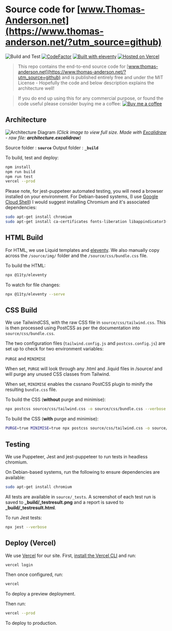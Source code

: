 # Source code for [www.Thomas-Anderson.net](https://www.thomas-anderson.net/?utm_source=github)

![Build and Test](https://github.com/Driminary/thomas-anderson.net/workflows/Build%20and%20Test/badge.svg)
[![CodeFactor](https://www.codefactor.io/repository/github/driminary/thomas-anderson.net/badge/master)](https://www.codefactor.io/repository/github/driminary/thomas-anderson.net/overview/master)
[![Built with eleventy](https://img.shields.io/badge/Built%20with%2011ty-%E2%9C%93-brightgreen?logo=eleventy)](https://11ty.dev)
[![Hosted on Vercel](https://img.shields.io/badge/Vercel%20Hosting-%E2%9C%93-brightgreen?logo=vercel)](https://vercel.com/)

> This repo contains the end-to-end source code for [www.thomas-anderson.net](https://www.thomas-anderson.net/?utm_source=github) and is published entirely free and under the MIT License - Hopefully the code and below description explains the architecture well!

> If you do end up using this for any commercial purpose, or found the code useful please consider buying me a coffee:
[![Buy me a coffee](https://img.shields.io/badge/Buy%20me%20a%20coffee-orange?logo=Buy%20Me%20A%20Coffee&logoColor=white)](https://www.buymeacoffee.com/ndsn)

## Architecture

![Architecture Diagram](https://i.ibb.co/jZRSL2V/architecture.png)
*(Click image to view full size. Made with [Excalidraw](https://excalidraw.com) - raw file: **architecture.excalidraw**)*

Source folder : **```source```**
Output folder : **```_build```**

To build, test and deploy:
```bash
npm install
npm run build
npm run test
vercel --prod
```

Please note, for jest-puppeteer automated testing, you will need a browser installed on your environment. For Debian-based systems, (I use [Google Cloud Shell](https://cloud.google.com/shell)) I would suggest installing Chromium and it's associated dependencies:

```bash
sudo apt-get install chromium
sudo apt-get install ca-certificates fonts-liberation libappindicator3-1 libasound2 libatk-bridge2.0-0 libatk1.0-0 libc6 libcairo2 libcups2 libdbus-1-3 libexpat1 libfontconfig1 libgbm1 libgcc1 libglib2.0-0 libgtk-3-0 libnspr4 libnss3 libpango-1.0-0 libpangocairo-1.0-0 libstdc++6 libx11-6 libx11-xcb1 libxcb1 libxcomposite1 libxcursor1 libxdamage1 libxext6 libxfixes3 libxi6 libxrandr2 libxrender1 libxss1 libxtst6 lsb-release wget xdg-utils
```

## HTML Build

For HTML, we use Liquid templates and [eleventy](https:/11ty.io). We also manually copy across the ```/source/img/``` folder and the ```/source/css/bundle.css``` file.

To build the HTML:
```bash
npx @11ty/eleventy
```

To watch for file changes:
```bash
npx @11ty/eleventy --serve
```

## CSS Build

We use TailwindCSS, with the raw CSS file in ```source/css/tailwind.css```. This is then processed using PostCSS as per the documentation into ```source/css/bundle.css```.

The two configuration files (```tailwind.config.js``` and ```postcss.config.js```) are set up to check for two environment variables:

```PURGE``` and ```MINIMISE```

When set, ```PURGE``` will look through any .html and .liquid files in /source/ and will purge any unused CSS classes from Tailwind.

When set, ```MINIMISE``` enables the cssnano PostCSS plugin to minify the resulting ```bundle.css``` file.

To build the CSS (**without** purge and minimise):
```bash
npx postcss source/css/tailwind.css -o source/css/bundle.css --verbose
```

To build the CSS (**with** purge and minimise):
```bash
PURGE=true MINIMISE=true npx postcss source/css/tailwind.css -o source/css/bundle.css --verbose
```

## Testing

We use Puppeteer, Jest and jest-puppeteer to run tests in headless chromium.

On Debian-based systems, run the following to ensure dependencies are available:

```bash
sudo apt-get install chromium
```

All tests are available in ```source/_tests```. A screenshot of each test run is saved to **_build/_testresult.png** and a report is saved to **_build/_testresult.html**.

To run Jest tests:
```bash
npx jest --verbose
```

## Deploy (Vercel)

We use [Vercel](https://vercel.com) for our site. First, [install the Vercel CLI](https://vercel.com/cli) and run:

```bash
vercel login
```

Then once configured, run:
```bash
vercel
```
To deploy a preview deployment.

Then run:
```bash
vercel --prod
```
To deploy to production.
